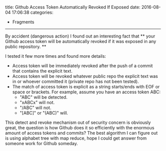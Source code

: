 title: Github Access Token Automatically Revoked If Exposed
date: 2016-08-04 17:06:38
categories:
- Fragments
---
By accident (dangerous action) I found out an interesting fact that ** your Github access token will be automatically revoked if it was exposed in any public repository. **

I tested it few more times and found more details:
- Access token will be immediately revoked after the push of a commit that contains the explicit text.
- Access token will be revoked whatever public repo the explicit text was in or whoever committed it (private repo has not been tested).
- The match of access token is explicit as a string starts/ends with EOF or space or brackets. For example, assume you have an access token ABC:
	* "ABC" will be detected.
	* "xABCx" will not.
	* "/ABC" will not.
	* "[ABC]" or "(ABC)" will.

This detect and revoke mechanism out of security concern is obviously great, the question is how Github does it so efficiently with the enormous amount of access tokens and commits? The best algorithm I can figure out is using alphabet tree with map reduce, hope I could get answer from someone work for Github someday.